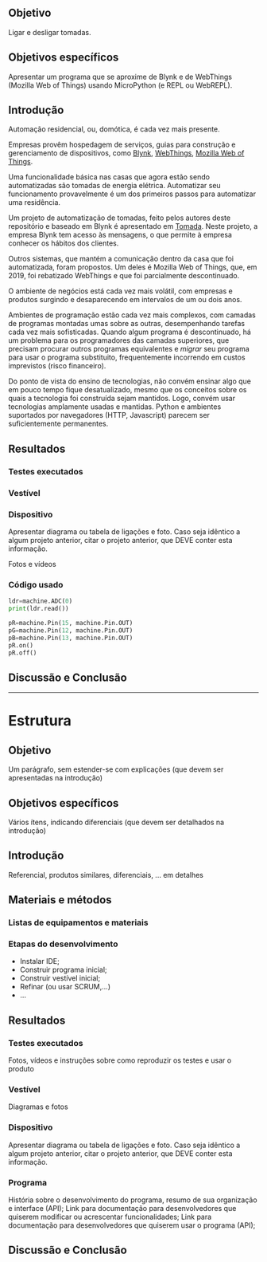 ## Objetivo

Ligar e desligar tomadas.

## Objetivos específicos

Apresentar um programa que se aproxime de Blynk e de WebThings (Mozilla Web of Things) usando MicroPython (e REPL ou WebREPL).

## Introdução 

Automação residencial, ou, domótica, é cada vez mais presente.

Empresas provêm hospedagem de serviços, guias para construção e gerenciamento de dispositivos, como [Blynk](https://blynk.io/), [WebThings](https://webthings.io/), [Mozilla Web of Things](https://hacks.mozilla.org/2019/04/introducing-mozilla-webthings/).

Uma funcionalidade básica nas casas que agora estão sendo automatizadas são tomadas de energia elétrica. Automatizar seu funcionamento provavelmente é um dos primeiros passos para automatizar uma residência.

Um projeto de automatização de tomadas, feito pelos autores deste repositório e baseado em Blynk é apresentado em [Tomada](/projetos/ControlarTomadaPelaInternet). Neste projeto, a empresa Blynk tem acesso às mensagens, o que permite à empresa conhecer os hábitos dos clientes.

Outros sistemas, que mantém a comunicação dentro da casa que foi automatizada, foram propostos. Um deles é Mozilla Web of Things, que, em 2019, foi rebatizado WebThings e que foi parcialmente descontinuado. 

O ambiente de negócios está cada vez mais volátil, com empresas e produtos surgindo e desaparecendo em intervalos de um ou dois anos. 

Ambientes de programação estão cada vez mais complexos, com camadas de programas montadas umas sobre as outras, desempenhando tarefas cada vez mais sofisticadas. Quando algum programa é descontinuado, há um problema para os programadores das camadas superiores, que precisam procurar outros programas equivalentes e *migrar* seu programa para usar o programa substituito, frequentemente incorrendo em custos imprevistos (risco financeiro).

Do ponto de vista do ensino de tecnologias, não convém ensinar algo que em pouco tempo fique desatualizado, mesmo que os conceitos sobre os quais a tecnologia foi construída sejam mantidos. Logo, convém usar tecnologias amplamente usadas e mantidas. Python e ambientes suportados por navegadores (HTTP, Javascript) parecem ser suficientemente permanentes. 


## Resultados

### Testes executados

### Vestível

### Dispositivo

Apresentar diagrama ou tabela de ligações e foto. Caso seja idêntico a algum projeto anterior, citar o projeto anterior, que DEVE conter esta informação.

Fotos e vídeos

### Código usado

```python
ldr=machine.ADC(0)
print(ldr.read())
```


```python
pR=machine.Pin(15, machine.Pin.OUT)
pG=machine.Pin(12, machine.Pin.OUT)
pB=machine.Pin(13, machine.Pin.OUT)
pR.on()
pR.off()

```

## Discussão e Conclusão

-----------------

# Estrutura

## Objetivo

Um parágrafo, sem  estender-se com explicações (que devem ser apresentadas na introdução)

## Objetivos específicos

Vários ítens, indicando diferenciais (que devem ser detalhados na introdução)

## Introdução 

Referencial, produtos similares, diferenciais, ... em detalhes

## Materiais e métodos

### Listas de equipamentos e materiais

### Etapas do desenvolvimento

- Instalar IDE;
- Construir programa inicial;
- Construir vestível inicial;
- Refinar (ou usar SCRUM,...)
- ...

## Resultados

### Testes executados

Fotos, vídeos e instruções sobre como reproduzir os testes e usar o produto

### Vestível

Diagramas e fotos

### Dispositivo

Apresentar diagrama ou tabela de ligações e foto. Caso seja idêntico a algum projeto anterior, citar o projeto anterior, que DEVE conter esta informação.


### Programa

História sobre o desenvolvimento do programa, resumo de sua organização e interface (API);
Link para documentação para desenvolvedores que quiserem modificar ou acrescentar funcionalidades;
Link para documentação para desenvolvedores que quiserem usar o programa (API);

## Discussão e Conclusão

